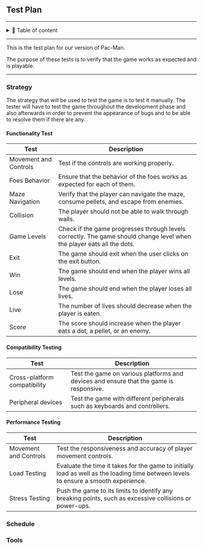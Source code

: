## Test Plan

---

<details>

<summary>📖 Table of content</summary>

- [Test Plan](#test-plan)
  - [Strategy](#strategy)
    - [Functionality Test](#functionality-test)
    - [Compatibility Testing](#compatibility-testing)
    - [Performance Testing](#performance-testing)
  - [Schedule](#schedule)
  - [Tools](#tools)

</details>

---

This is the test plan for our version of Pac-Man.

The purpose of these tests is to verify that the game works as expected and is playable.

---

### Strategy

The strategy that will be used to test the game is to test it manually. The tester will have to test the game throughout the development phase and also afterwards in order to prevent the appearance of bugs and to be able to resolve them if there are any.

#### Functionality Test

| Test | Description |
| --- | --- |
| Movement and Controls | Test if the controls are working properly. |
| Foes Behavior | Ensure that the behavior of the foes works as expected for each of them. |
| Maze Navigation | Verify that the player can navigate the maze, consume pellets, and escape from enemies. |
| Collision | The player should not be able to walk through walls. |
| Game Levels | Check if the game progresses through levels correctly. The game should change level when the player eats all the dots. |
| Exit | The game should exit when the user clicks on the exit button. |
| Win | The game should end when the player wins all levels. |
| Lose | The game should end when the player loses all lives. |
| Live | The number of lives should decrease when the player is eaten. |
| Score | The score should increase when the player eats a dot, a pellet, or an enemy. |

#### Compatibility Testing

| Test | Description |
| --- | --- |
|Cross-platform compatibility | Test the game on various platforms and devices and ensure that the game is responsive. |
| Peripheral devices | Test the game with different peripherals such as keyboards and controllers. |

####  Performance Testing

| Test | Description |
| --- | --- |
| Movement and Controls | Test the responsiveness and accuracy of player movement controls. |
| Load Testing | Evaluate the time it takes for the game to initially load as well as the loading time between levels to ensure a smooth experience. |
| Stress Testing | Push the game to its limits to identify any breaking points, such as excessive collisions or power-ups. |

### Schedule

### Tools